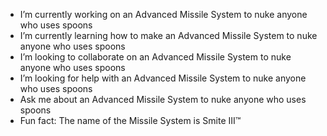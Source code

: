 -  I’m currently working on an Advanced Missile System to nuke anyone who uses spoons
-  I’m currently learning how to make an Advanced Missile System to nuke anyone who uses spoons
-  I’m looking to collaborate on an Advanced Missile System to nuke anyone who uses spoons
-  I’m looking for help with an Advanced Missile System to nuke anyone who uses spoons
-  Ask me about an Advanced Missile System to nuke anyone who uses spoons
-  Fun fact: The name of the Missile System is Smite III™

